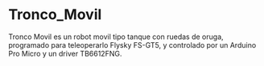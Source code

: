 # Tronco_Movil
Tronco Movil es un robot movil tipo tanque con ruedas de oruga, programado para teleoperarlo Flysky FS-GT5, y controlado por un Arduino Pro Micro y un driver TB6612FNG.
